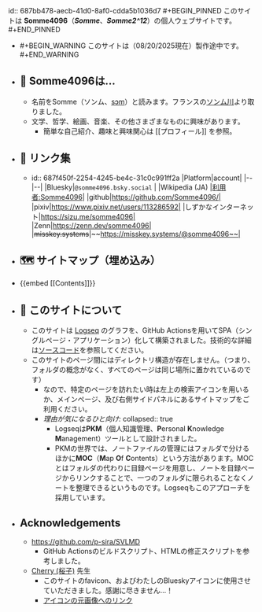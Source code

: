 id:: 687bb478-aecb-41d0-8af0-cdda5b1036d7
#+BEGIN_PINNED
このサイトは **Somme4096**（*__Somme__*、*__Somme2^12__*）の個人ウェブサイトです。
#+END_PINNED

- #+BEGIN_WARNING
  このサイトは（08/20/2025現在）製作途中です。
  #+END_WARNING
- ## 🍄‍ Somme4096は...
	- 名前をSomme（ソンム、[sɔm](https://en.wikipedia.org/wiki/Help:IPA/French)）と読みます。フランスの[ソンム川](https://ja.wikipedia.org/wiki/%E3%82%BD%E3%83%B3%E3%83%A0%E5%B7%9D)より取りました。
	- 文学、哲学、絵画、音楽、その他さまざまなものに興味があります。
		- 簡単な自己紹介、趣味と興味関心は [[プロフィール]] を参照。
- ## 📍 リンク集
	- id:: 687f450f-2254-4245-be4c-31c0c991ff2a
	  |Platform|account|
	  |--|--|
	  |Bluesky|`@somme4096.bsky.social‬` |
	  |Wikipedia (JA) |[利用者:Somme4096](https://ja.wikipedia.org/wiki/利用者:Somme4096)|
	  |github|https://github.com/Somme4096/|
	  |pixiv|https://www.pixiv.net/users/113286592|
	  |しずかなインターネット|https://sizu.me/somme4096|
	  |Zenn|https://zenn.dev/somme4096|
	  |~~misskey.systems~~|~~https://misskey.systems/@somme4096~~|
- ## 🗺️ サイトマップ（埋め込み）
- {{embed [[Contents]]}}
- ## 🍞 このサイトについて
	- このサイトは [Logseq](https://logseq.com/) のグラフを、GitHub Actionsを用いてSPA（シングルページ・アプリケーション）化して構築されました。技術的な詳細は[ソースコード](https://github.com/Somme4096/website)を参照してください。
	- このサイトのページ間にはディレクトリ構造が存在しません。（つまり、フォルダの概念がなく、すべてのページは同じ場所に置かれているのです）
		- なので、特定のページを訪れたい時は左上の検索アイコンを用いるか、メインページ、及び右側サイドパネルにあるサイトマップをご利用ください。
		- *理由が気になるひと向け:*
		  collapsed:: true
			- Logseqは**PKM**（個人知識管理、**P**ersonal **K**nowledge **M**anagement）ツールとして設計されました。
			- PKMの世界では、ノートファイルの管理にはフォルダで分けるほかに**MOC**（**M**ap **O**f **C**ontents）という方法があります。MOCとはフォルダの代わりに目録ページを用意し、ノートを目録ページからリンクすることで、一つのフォルダに限られることなくノートを整理できるというものです。Logseqもこのアプローチを採用しています。
- ## Acknowledgements
	- https://github.com/p-sira/SVLMD
		- GitHub Actionsのビルドスクリプト、HTMLの修正スクリプトを参考しました。
	- [Cherry (桜子)](https://www.pixiv.net/en/users/20817694) 先生
		- このサイトのfavicon、およびわたしのBlueskyアイコンに使用させていただきました。感謝に尽きません...！
		- [アイコンの元画像へのリンク](https://www.pixiv.net/en/artworks/113713231)